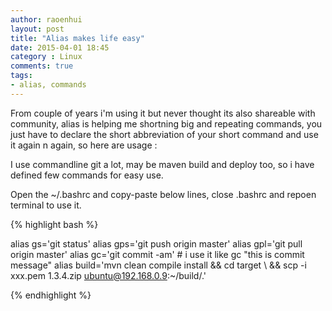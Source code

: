```yaml
---
author: raoenhui
layout: post
title: "Alias makes life easy"
date: 2015-04-01 18:45
category : Linux
comments: true
tags:
- alias, commands
---
```


From couple of years i'm using it but never thought its also shareable with community, alias is helping me shortning big and repeating commands, you just have to declare the short abbreviation of your short command and use it again n again, so here are usage : 

I use commandline git a lot, may be maven build and deploy too, so i have defined few commands for easy use.

Open the ~/.bashrc and copy-paste below lines, close .bashrc and repoen terminal to use it.

{% highlight bash %}

alias gs='git status'
alias gps='git push origin master' 
alias gpl='git pull origin master'
alias gc='git commit -am' # i use it like gc "this is commit message"
alias build='mvn clean compile install && cd target \ 
	     && scp -i xxx.pem 1.3.4.zip ubuntu@192.168.0.9:~/build/.'

{% endhighlight %}
 
